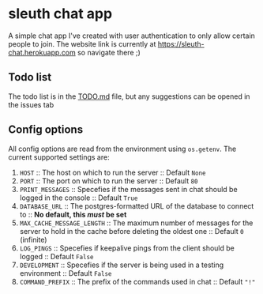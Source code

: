 # sleuth chat app
A simple chat app I've created with user authentication to only allow certain people to join. The website link is currently at https://sleuth-chat.herokuapp.com so navigate there ;)

## Todo list
The todo list is in the [TODO.md](TODO.md) file, but any suggestions can be opened in the issues tab

## Config options
All config options are read from the environment using `os.getenv`. The current supported settings are:
1. `HOST` :: The host on which to run the server :: Default `None`
2. `PORT` :: The port on which to run the server :: Default `80`
3. `PRINT_MESSAGES` :: Specefies if the messages sent in chat should be logged in the console :: Default `True`
4. `DATABASE_URL` :: The postgres-formatted URL of the database to connect to :: **No default, this *must* be set**
5. `MAX_CACHE_MESSAGE_LENGTH` :: The maximum number of messages for the server to hold in the cache before deleting the oldest one :: Default `0` (infinite)
6. `LOG_PINGS` :: Specefies if keepalive pings from the client should be logged :: Default `False`
7. `DEVELOPMENT` :: Specefies if the server is being used in a testing environment :: Default `False`
8. `COMMAND_PREFIX` :: The prefix of the commands used in chat :: Default `"!"`